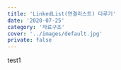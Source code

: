 ```yaml
---
title: 'LinkedList(연결리스트) 다루기'
date: '2020-07-25'
category: '자료구조'
cover: '../images/default.jpg'
private: false
---
```


test1
